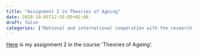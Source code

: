 ```yaml
---
title: "Assignment 2 in Theories of Ageing"
date: 2020-10-05T12:55:05+02:00
draft: false
categories: ["National and international cooperation with the research community", "Subject expertise"]
---
```


[Here](/htmlfiles/201005-assignment-2-in-theories-of-ageing.html) is my assignment 2 in the course 'Theories of Ageing'.

